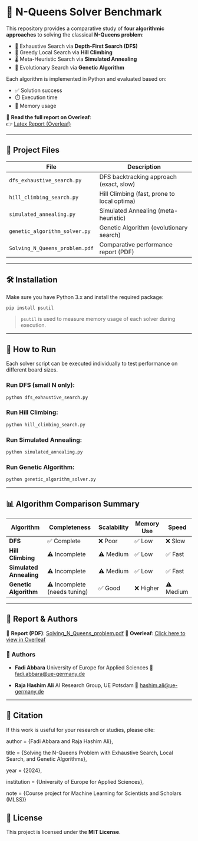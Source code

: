 
# 🧠 N-Queens Solver Benchmark

This repository provides a comparative study of **four algorithmic approaches** to solving the classical **N-Queens problem**:

- 🧮 Exhaustive Search via **Depth-First Search (DFS)**
- 🔼 Greedy Local Search via **Hill Climbing**
- 🌡️ Meta-Heuristic Search via **Simulated Annealing**
- 🧬 Evolutionary Search via **Genetic Algorithm**

Each algorithm is implemented in Python and evaluated based on:
- ✅ Solution success
- ⏱️ Execution time
- 🧠 Memory usage

📘 **Read the full report on Overleaf**:  
👉 [Latex Report (Overleaf)](https://www.overleaf.com/read/mvbdfhkhznyx#98dbc2)

---

## 📁 Project Files

| File                        | Description                                 |
|----------------------------|---------------------------------------------|
| `dfs_exhaustive_search.py` | DFS backtracking approach (exact, slow)     |
| `hill_climbing_search.py`  | Hill Climbing (fast, prone to local optima) |
| `simulated_annealing.py`   | Simulated Annealing (meta-heuristic)        |
| `genetic_algorithm_solver.py` | Genetic Algorithm (evolutionary search) |
| `Solving_N_Queens_problem.pdf` | Comparative performance report (PDF)  |

---

## 🛠️ Installation

Make sure you have Python 3.x and install the required package:

```bash
pip install psutil
````

> `psutil` is used to measure memory usage of each solver during execution.

---

## 🚀 How to Run

Each solver script can be executed individually to test performance on different board sizes.

### Run DFS (small N only):

```bash
python dfs_exhaustive_search.py
```

### Run Hill Climbing:

```bash
python hill_climbing_search.py
```

### Run Simulated Annealing:

```bash
python simulated_annealing.py
```

### Run Genetic Algorithm:

```bash
python genetic_algorithm_solver.py
```

---

## 📊 Algorithm Comparison Summary

| Algorithm               | Completeness                 | Scalability | Memory Use | Speed     |
| ----------------------- | ---------------------------- | ----------- | ---------- | --------- |
| **DFS**                 | ✅ Complete                   | ❌ Poor      | ✅ Low      | ❌ Slow    |
| **Hill Climbing**       | ⚠️ Incomplete                | ⚠️ Medium   | ✅ Low      | ✅ Fast    |
| **Simulated Annealing** | ⚠️ Incomplete                | ⚠️ Medium   | ✅ Low      | ✅ Fast    |
| **Genetic Algorithm**   | ⚠️ Incomplete (needs tuning) | ✅ Good      | ❌ Higher   | ⚠️ Medium |

---

## 📄 Report & Authors

📘 **Report (PDF)**: [Solving\_N\_Queens\_problem.pdf](./Solving_N_Queens_problem.pdf)
📝 **Overleaf**: [Click here to view in Overleaf](https://www.overleaf.com/read/mvbdfhkhznyx#98dbc2)

### 👤 Authors

* **Fadi Abbara**
  University of Europe for Applied Sciences
  📧 [fadi.abbara@ue-germany.de](mailto:fadi.abbara@ue-germany.de)

* **Raja Hashim Ali**
  AI Research Group, UE Potsdam
  📧 [hashim.ali@ue-germany.de](mailto:hashim.ali@ue-germany.de)

---

## 🔖 Citation

If this work is useful for your research or studies, please cite:


  author = {Fadi Abbara and Raja Hashim Ali},
  
  title = {Solving the N-Queens Problem with Exhaustive Search, Local Search, and Genetic Algorithms},
  
  year = {2024},
  
  institution = {University of Europe for Applied Sciences},
  
  note = {Course project for Machine Learning for Scientists and Scholars (MLSS)}





## 📝 License

This project is licensed under the **MIT License**.


